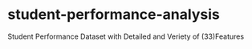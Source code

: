 # student-performance-analysis
Student Performance Dataset with Detailed and Veriety of (33)Features 

